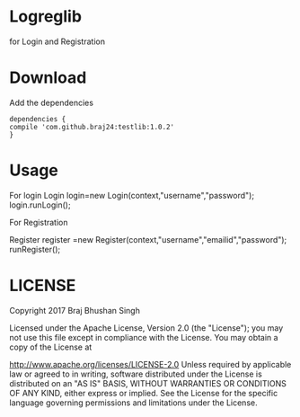 # Logreglib
for Login and Registration

# Download

Add the dependencies

    dependencies {
    compile 'com.github.braj24:testlib:1.0.2'
    }
    
# Usage
For login
Login login=new Login(context,"username","password");
login.runLogin();

For Registration

Register register =new Register(context,"username","emailid","password");
runRegister();

# LICENSE

Copyright 2017 Braj Bhushan Singh

Licensed under the Apache License, Version 2.0 (the "License"); you may not use this file except in compliance with the License. You may obtain a copy of the License at

   http://www.apache.org/licenses/LICENSE-2.0
Unless required by applicable law or agreed to in writing, software distributed under the License is distributed on an "AS IS" BASIS, WITHOUT WARRANTIES OR CONDITIONS OF ANY KIND, either express or implied. See the License for the specific language governing permissions and limitations under the License.
